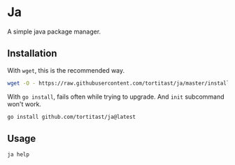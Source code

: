 # Ja

A simple java package manager.

## Installation

With `wget`, this is the recommended way.

```bash
wget -O - https://raw.githubusercontent.com/tortitast/ja/master/install.sh | bash
```

With `go install`, fails often while trying to upgrade. And `init` subcommand
won't work.

```bash
go install github.com/tortitast/ja@latest
```

## Usage

```
ja help
```
